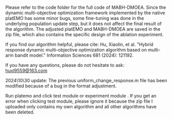 Please refer to the code folder for the full code of MABH-DMOEA. Since the dynamic multi-objective optimization framework implemented by the native platEMO has some minor bugs, some fine-tuning was done in the underlying population update step, but it does not affect the final result of the algorithm. The adjusted platEMO and MABH-DMOEA are saved in the zip file, which also contains the specific design of the ablation experiment.

If you find our algorithm helpful, please cite:
Hu, Xiaolin, et al. "Hybrid response dynamic multi-objective optimization algorithm based on multi-arm bandit model." Information Sciences 681 (2024): 121192.

If you have any questions, please do not hesitate to ask: huxl9559@163.com

2024\10\30 update: The previous uniform_change_response.m file has been modified because of a bug in the format adjustment.

Run platemo and click test module or experiment module .
If you get an error when clicking test module, please ignore it because the zip file I uploaded only contains my own algorithm and all other algorithms have been deleted.
